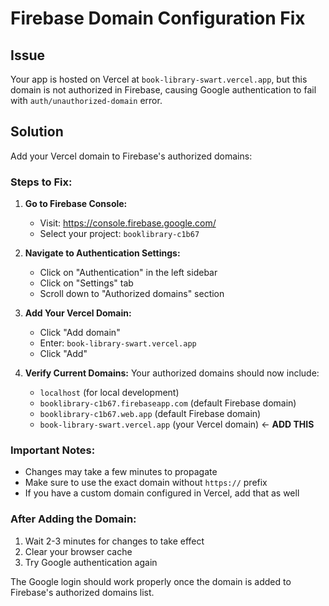 # Firebase Domain Configuration Fix

## Issue
Your app is hosted on Vercel at `book-library-swart.vercel.app`, but this domain is not authorized in Firebase, causing Google authentication to fail with `auth/unauthorized-domain` error.

## Solution
Add your Vercel domain to Firebase's authorized domains:

### Steps to Fix:

1. **Go to Firebase Console:**
   - Visit: https://console.firebase.google.com/
   - Select your project: `booklibrary-c1b67`

2. **Navigate to Authentication Settings:**
   - Click on "Authentication" in the left sidebar
   - Click on "Settings" tab
   - Scroll down to "Authorized domains" section

3. **Add Your Vercel Domain:**
   - Click "Add domain"
   - Enter: `book-library-swart.vercel.app`
   - Click "Add"

4. **Verify Current Domains:**
   Your authorized domains should now include:
   - `localhost` (for local development)
   - `booklibrary-c1b67.firebaseapp.com` (default Firebase domain)
   - `booklibrary-c1b67.web.app` (default Firebase domain)
   - `book-library-swart.vercel.app` (your Vercel domain) ← **ADD THIS**

### Important Notes:
- Changes may take a few minutes to propagate
- Make sure to use the exact domain without `https://` prefix
- If you have a custom domain configured in Vercel, add that as well

### After Adding the Domain:
1. Wait 2-3 minutes for changes to take effect
2. Clear your browser cache
3. Try Google authentication again

The Google login should work properly once the domain is added to Firebase's authorized domains list.